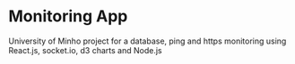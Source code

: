 # Monitoring App
University of Minho project for a database, ping and https monitoring using React.js, socket.io, d3 charts and Node.js
